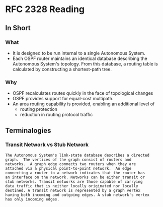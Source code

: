 # RFC 2328 Reading

## In Short

### What
- It is designed to be run internal to a single Autonomous System.
- Each OSPF router maintains an identical database describing the Autonomous System's topology. From this database, a routing table is calculated by constructing a shortest-path tree.

### Why
- OSPF recalculates routes quickly in the face of topological changes
- OSPF provides support for equal-cost multipath.
- An area routing capability is provided, enabling an additional level of 
    - routing protection
    - reduction in routing protocol traffic

## Terminalogies

### Transit Network vs Stub Network
```
The Autonomous System's link-state database describes a directed
graph.  The vertices of the graph consist of routers and
networks.  A graph edge connects two routers when they are
attached via a physical point-to-point network.  An edge
connecting a router to a network indicates that the router has
an interface on the network. Networks can be either transit or
stub networks. Transit networks are those capable of carrying
data traffic that is neither locally originated nor locally
destined. A transit network is represented by a graph vertex
having both incoming and outgoing edges. A stub network's vertex
has only incoming edges.
```
